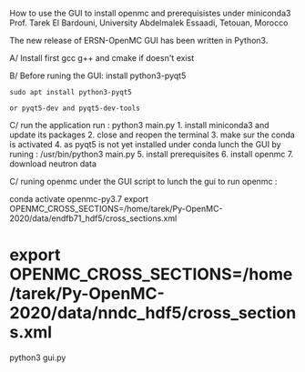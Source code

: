 How to use the GUI to install openmc and prerequisistes under miniconda3
Prof. Tarek El Bardouni, University Abdelmalek Essaadi, Tetouan, Morocco

The new release of ERSN-OpenMC GUI has been written in Python3.

A/  Install first gcc g++ and cmake if doesn't exist

B/ 	Before runing the GUI: install python3-pyqt5
	
	sudo apt install python3-pyqt5

	or pyqt5-dev and pyqt5-dev-tools

C/	run the application
run : python3 main.py
	1. install miniconda3 and update its packages
	2. close and reopen the terminal
	3. make sur the conda is activated
	4. as pyqt5 is not yet installed under conda lunch the GUI by runing :
		/usr/bin/python3 main.py 
	5. install prerequisites
	6. install openmc
	7. download neutron data

C/	runing openmc under the GUI
script to lunch the gui to run openmc : 

conda activate openmc-py3.7
export OPENMC_CROSS_SECTIONS=/home/tarek/Py-OpenMC-2020/data/endfb71_hdf5/cross_sections.xml
# export OPENMC_CROSS_SECTIONS=/home/tarek/Py-OpenMC-2020/data/nndc_hdf5/cross_sections.xml
python3 gui.py
